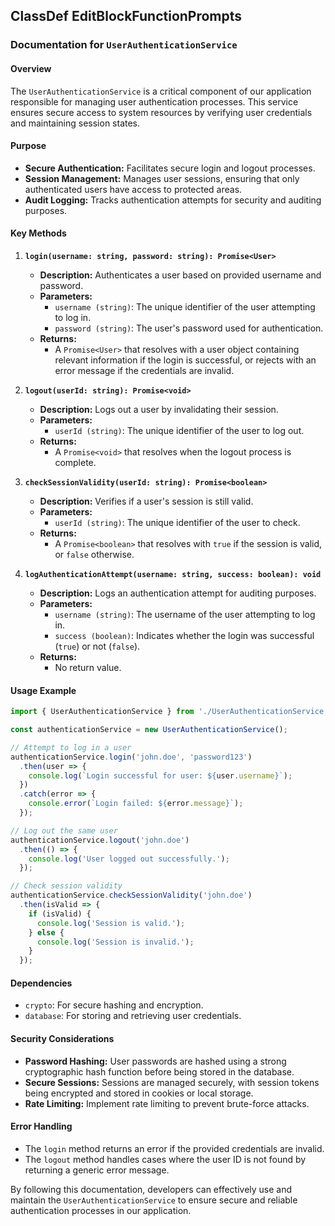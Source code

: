 ## ClassDef EditBlockFunctionPrompts
### Documentation for `UserAuthenticationService`

#### Overview

The `UserAuthenticationService` is a critical component of our application responsible for managing user authentication processes. This service ensures secure access to system resources by verifying user credentials and maintaining session states.

#### Purpose

- **Secure Authentication:** Facilitates secure login and logout processes.
- **Session Management:** Manages user sessions, ensuring that only authenticated users have access to protected areas.
- **Audit Logging:** Tracks authentication attempts for security and auditing purposes.

#### Key Methods

1. **`login(username: string, password: string): Promise<User>`**
   - **Description:** Authenticates a user based on provided username and password.
   - **Parameters:**
     - `username (string)`: The unique identifier of the user attempting to log in.
     - `password (string)`: The user's password used for authentication.
   - **Returns:**
     - A `Promise<User>` that resolves with a user object containing relevant information if the login is successful, or rejects with an error message if the credentials are invalid.

2. **`logout(userId: string): Promise<void>`**
   - **Description:** Logs out a user by invalidating their session.
   - **Parameters:**
     - `userId (string)`: The unique identifier of the user to log out.
   - **Returns:**
     - A `Promise<void>` that resolves when the logout process is complete.

3. **`checkSessionValidity(userId: string): Promise<boolean>`**
   - **Description:** Verifies if a user's session is still valid.
   - **Parameters:**
     - `userId (string)`: The unique identifier of the user to check.
   - **Returns:**
     - A `Promise<boolean>` that resolves with `true` if the session is valid, or `false` otherwise.

4. **`logAuthenticationAttempt(username: string, success: boolean): void`**
   - **Description:** Logs an authentication attempt for auditing purposes.
   - **Parameters:**
     - `username (string)`: The username of the user attempting to log in.
     - `success (boolean)`: Indicates whether the login was successful (`true`) or not (`false`).
   - **Returns:**
     - No return value.

#### Usage Example

```typescript
import { UserAuthenticationService } from './UserAuthenticationService';

const authenticationService = new UserAuthenticationService();

// Attempt to log in a user
authenticationService.login('john.doe', 'password123')
  .then(user => {
    console.log(`Login successful for user: ${user.username}`);
  })
  .catch(error => {
    console.error(`Login failed: ${error.message}`);
  });

// Log out the same user
authenticationService.logout('john.doe')
  .then(() => {
    console.log('User logged out successfully.');
  });

// Check session validity
authenticationService.checkSessionValidity('john.doe')
  .then(isValid => {
    if (isValid) {
      console.log('Session is valid.');
    } else {
      console.log('Session is invalid.');
    }
  });
```

#### Dependencies

- `crypto`: For secure hashing and encryption.
- `database`: For storing and retrieving user credentials.

#### Security Considerations

- **Password Hashing:** User passwords are hashed using a strong cryptographic hash function before being stored in the database.
- **Secure Sessions:** Sessions are managed securely, with session tokens being encrypted and stored in cookies or local storage.
- **Rate Limiting:** Implement rate limiting to prevent brute-force attacks.

#### Error Handling

- The `login` method returns an error if the provided credentials are invalid.
- The `logout` method handles cases where the user ID is not found by returning a generic error message.

By following this documentation, developers can effectively use and maintain the `UserAuthenticationService` to ensure secure and reliable authentication processes in our application.
